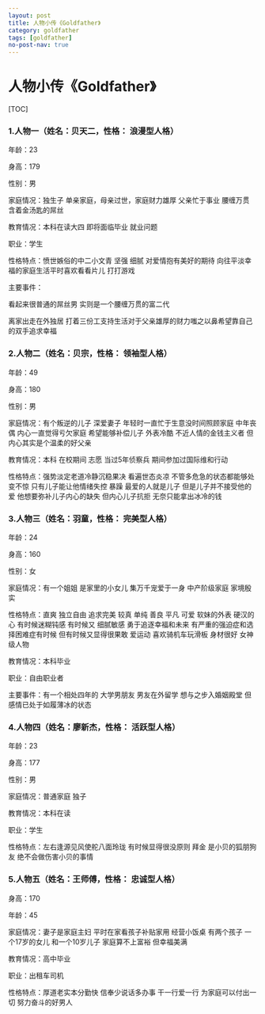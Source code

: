 ```yaml
---
layout: post
title: 人物小传《Goldfather》
category: goldfather
tags: [goldfather]
no-post-nav: true
---
```




# 人物小传《Goldfather》



[TOC]



### 1.人物一（姓名：贝天二，性格： 浪漫型人格）

年龄：23

身高：179

性别：男

家庭情况：独生子 单亲家庭，母亲过世，家庭财力雄厚 父亲忙于事业 腰缠万贯 含着金汤匙的屌丝

教育情况：本科在读大四 即将面临毕业 就业问题

职业：学生

性格特点：愤世嫉俗的中二小文青 坚强 细腻 对爱情抱有美好的期待 向往平淡幸福的家庭生活平时喜欢看看片儿 打打游戏 

主要事件：

看起来很普通的屌丝男 实则是一个腰缠万贯的富二代

离家出走在外独居 打着三份工支持生活对于父亲雄厚的财力嗤之以鼻希望靠自己的双手追求幸福



### 2.人物二（姓名：贝宗，性格： 领袖型人格）

年龄：49

身高：180

性别：男

家庭情况：有个叛逆的儿子 深爱妻子 年轻时一直忙于生意没时间照顾家庭 中年丧偶 内心一直觉得亏欠家庭 希望能够补偿儿子 外表冷酷 不近人情的金钱主义者  但内心其实是个温柔的好父亲

教育情况：本科 在校期间 志愿 当过5年侦察兵 期间参加过国际维和行动 

性格特点：强势淡定老道冷静沉稳果决 看遍世态炎凉 不管多危急的状态都能够处变不惊 只有儿子能让他情绪失控 暴躁 最爱的人就是儿子 但是儿子并不接受他的爱  他想要弥补儿子内心的缺失 但内心儿子抗拒 无奈只能拿出冰冷的钱 



### 3.人物三（姓名：羽童，性格： 完美型人格）

年龄：24

身高：160

性别：女

家庭情况：有一个姐姐 是家里的小女儿 集万千宠爱于一身 中产阶级家庭 家境殷实

性格特点：直爽 独立自由 追求完美 较真 单纯 善良 平凡 可爱 软妹的外表 硬汉的心 有时候迷糊钝感 有时候又 细腻敏感 勇于追逐幸福和未来 有严重的强迫症和选择困难症有时候 但有时候又显得很果敢 爱运动 喜欢骑机车玩滑板  身材很好 女神级人物

教育情况：本科毕业

职业：自由职业者

主要事件：有一个相处四年的 大学男朋友 男友在外留学 想与之步入婚姻殿堂 但感情已处于如履薄冰的状态 



### 4.人物四（姓名：廖新杰，性格： 活跃型人格）

年龄：23

身高：177

性别：男

家庭情况：普通家庭 独子

教育情况：本科在读

职业：学生

性格特点：左右逢源见风使舵八面玲珑 有时候显得很没原则 拜金 是小贝的狐朋狗友 绝不会做伤害小贝的事情



### 5.人物五（姓名：王师傅，性格： 忠诚型人格）

身高：170

年龄：45

家庭情况：妻子是家庭主妇 平时在家看孩子补贴家用 经营小饭桌 有两个孩子 一个17岁的女儿 和一个10岁儿子 家庭算不上富裕 但幸福美满

教育情况：高中毕业

职业：出租车司机

性格特点：厚道老实本分勤快 信奉少说话多办事 干一行爱一行 为家庭可以付出一切 努力奋斗的好男人